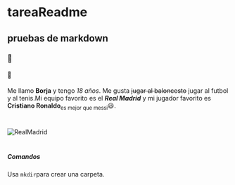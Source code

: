 # tareaReadme
## pruebas de markdown
### 🐼
#### 🐼

Me llamo __Borja__ y tengo _18 años_. Me gusta ~~jugar al baloncesto~~ jugar al futbol y al tenis.Mi equipo favorito es el ***Real Madrid*** y mi jugador favorito es __Cristiano Ronaldo__<sub>es mejor que messi</sub>😃.
#
![RealMadrid](https://www.muralesdepared.es/wp-content/uploads/2021/02/escudo-real-madrid.jpg)
#

##### Comandos
Usa `mkdir`para crear una carpeta.
#


